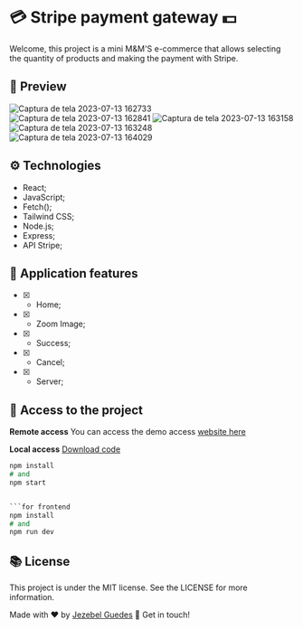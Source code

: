 # 💳 Stripe payment gateway 💵

Welcome, this project is a mini M&M'S e-commerce that allows selecting the quantity of products and making the payment with Stripe.


##  👀 Preview
![Captura de tela 2023-07-13 162733](https://github.com/Jezebel1990/stripe-paym-gateway/assets/75287031/8b9c322a-0938-44bf-9ccb-3be28925f274)
![Captura de tela 2023-07-13 162841](https://github.com/Jezebel1990/stripe-paym-gateway/assets/75287031/a0ddd0f2-e49c-42c0-9e39-63635c7b41ab)
![Captura de tela 2023-07-13 163158](https://github.com/Jezebel1990/stripe-paym-gateway/assets/75287031/cb077d32-ced2-4822-9cd2-fc852c647e98)
![Captura de tela 2023-07-13 163248](https://github.com/Jezebel1990/stripe-paym-gateway/assets/75287031/2e3ed09c-3768-4c20-946f-6dc5ffc4a0ef)
![Captura de tela 2023-07-13 164029](https://github.com/Jezebel1990/stripe-paym-gateway/assets/75287031/c5264438-ce38-4970-987c-e0001001d70e)


## ⚙️ Technologies
- React;
- JavaScript;
- Fetch();
- Tailwind CSS;
- Node.js;
- Express;
- API Stripe;

## 🎯 Application features
  - [x] - Home;
  - [x] - Zoom Image;
  - [x] - Success;
  - [x] - Cancel;
  - [x] - Server;
  

  ## 📂  Access to the project

 **Remote access**
You can access the demo access [website here](https://stripe-paym-gateway.vercel.app/)

 **Local access**
[Download code](https://github.com/Jezebel1990/stripe-paym-gateway.git)

```for backend 
npm install
# and 
npm start


```for frontend
npm install
# and 
npm run dev
```



##  📚 License
This project is under the MIT license. See the LICENSE for more information.

Made with ♥ by [Jezebel Guedes](https://www.linkedin.com/in/jezebel-guedes/) 👋 Get in touch!
